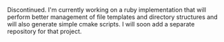 Discontinued. I'm currently working on a ruby implementation that will perform better management of file templates and directory structures and will also generate simple cmake scripts.
I will soon add a separate repository for that project.
